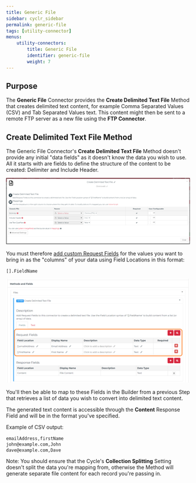 ```yaml
---
title: Generic File
sidebar: cyclr_sidebar
permalink: generic-file
tags: [utility-connector]
menus:
    utility-connectors:
        title: Generic File
        identifier: generic-file
        weight: 7
---
```


## Purpose

The **Generic File** Connector provides the **Create Delimited Text File** Method that creates delimited text content, for example Comma Separated Values (CSV) and Tab Separated Values text.  This content might then be sent to a remote FTP server as a new file using the **FTP Connector**.

## Create Delimited Text File Method

The Generic File Connector's **Create Delimited Text File** Method doesn't provide any initial "data fields" as it doesn't know the data you wish to use.  All it starts with are fields to define the structure of the content to be created: Delimiter and Include Header.

![Create Delimited Text File Method - Step Setup](./images/generic-file_create-delimited-text-file_step-setup.png)

You must therefore [add custom Request Fields](./adding-custom-fields) for the values you want to bring in as the "columns" of your data using Field Locations in this format:

```
[].FieldName
```

![Create Delimited Text File Method - Request Fields](./images/generic-file_create-delimited-text-file_request-fields.png)


You'll then be able to map to these Fields in the Builder from a previous Step that retrieves a list of data you wish to convert into delimited text content.



The generated text content is accessible through the **Content** Response Field and will be in the format you've specified.

Example of CSV output:

```
emailAddress,firstName
john@example.com,John
dave@example.com,Dave
```


Note: You should ensure that the Cycle's **Collection Splitting** Setting doesn't split the data you're mapping from, otherwise the Method will generate separate file content for each record you're passing in.
